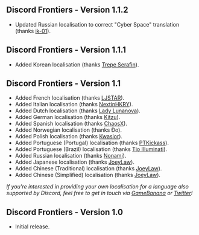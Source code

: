 ## Discord Frontiers - Version 1.1.2
- Updated Russian localisation to correct "Cyber Space" translation (thanks [ik-01](https://github.com/ik-01)).

## Discord Frontiers - Version 1.1.1
- Added Korean localisation (thanks [Trepe Serafin](https://gamebanana.com/members/2351910)).

## Discord Frontiers - Version 1.1
- Added French localisation (thanks [LJSTAR](https://twitter.com/LJSTAR_)).
- Added Italian localisation (thanks [NextinHKRY](https://github.com/NextinMono)).
- Added Dutch localisation (thanks [Lady Lunanova](https://twitter.com/LadyLunanova)).
- Added German localisation (thanks [Kitzu](https://twitter.com/AsuKitzu)).
- Added Spanish localisation (thanks [ChaosX](https://twitter.com/ChaosX2006)).
- Added Norwegian localisation (thanks Đo).
- Added Polish localisation (thanks [Kwasior](https://github.com/ThisKwasior)).
- Added Portuguese (Portugal) localisation (thanks [PTKickass](https://github.com/PTKickass)).
- Added Portuguese (Brazil) localisation (thanks [Tio Illuminati](https://twitter.com/ImTioIlluminati)).
- Added Russian localisation (thanks [Nonami](https://gamebanana.com/members/1696613)).
- Added Japanese localisation (thanks [JoeyLaw](https://www.youtube.com/@joeylaw123)).
- Added Chinese (Traditional) localisation (thanks [JoeyLaw](https://www.youtube.com/@joeylaw123)).
- Added Chinese (Simplified) localisation (thanks [JoeyLaw](https://www.youtube.com/@joeylaw123)).

*If you're interested in providing your own localisation for a language also supported by Discord, feel free to get in touch via [GameBanana](https://gamebanana.com/members/1673715) or [Twitter](https://twitter.com/HyperBE32)!*

## Discord Frontiers - Version 1.0
- Initial release.
